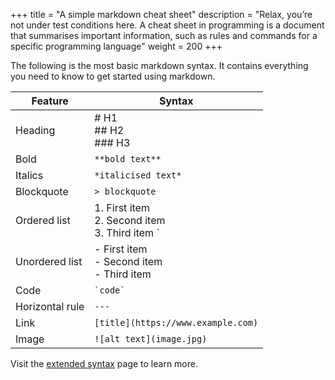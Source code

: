 +++
title = "A simple markdown cheat sheet"
description = "Relax, you’re not under test conditions here. A cheat sheet in programming is a document that summarises important information, such as rules and commands for a specific programming language"
weight = 200
+++

The following is the most basic markdown syntax. It contains everything you need to know to get started using markdown.

| **Feature**     | **Syntax**                                           |
| --------------- | ---------------------------------------------------- |
| Heading         | # H1<br>## H2<br>### H3                              |
| Bold            | `**bold text**`                                      |
| Italics         | `*italicised text*`                                  |
| Blockquote      | `> blockquote`                                       |
| Ordered list    | 1. First item<br>2. Second item<br>3. Third item   ` |
| Unordered list  | - First item<br>- Second item<br>- Third item        |
| Code            | `` `code` ``                                         |
| Horizontal rule | `---`                                                |
| Link            | `[title](https://www.example.com)`                   |
| Image           | `![alt text](image.jpg)`                             |

Visit the [extended syntax](/markdown-handbook/extended-syntax) page to learn more.
